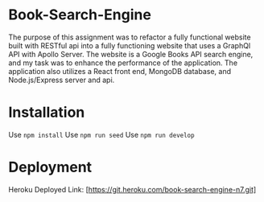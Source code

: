 # Book-Search-Engine

The purpose of this assignment was to refactor a fully functional website built with RESTful api into a fully functioning website that uses a GraphQl API with Apollo Server. The website is a Google Books API search engine, and my task was to enhance the performance of the application. The application also utilizes a React front end, MongoDB database, and Node.js/Express server and api.

# Installation

Use `npm install`
Use `npm run seed`
Use `npm run develop`

# Deployment

Heroku Deployed Link: [https://git.heroku.com/book-search-engine-n7.git]
